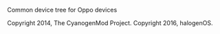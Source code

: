 Common device tree for Oppo devices

Copyright 2014, The CyanogenMod Project.
Copyright 2016, halogenOS.
